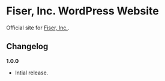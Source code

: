 # Fiser, Inc. WordPress Website

Official site for [Fiser, Inc.](https://fiserinc.com).

## Changelog

__1.0.0__
* Intial release.